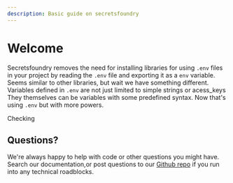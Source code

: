 ```yaml
---
description: Basic guide on secretsfoundry
---
```


# Welcome

Secretsfoundry removes the need for installing libraries for using `.env` files in your project by reading the `.env` file and exporting it as a `env` variable. Seems similar to other libraries, but wait we have something different. Variables defined in `.env` are not just limited to simple strings or acess\_keys They themselves can be variables with some predefined syntax. Now that's using `.env` but with more powers.

Checking

## Questions?

We're always happy to help with code or other questions you might have. Search our documentation,or post questions to our [Github repo](https://github.com/innoavator/secretsfoundry) if you run into any technical roadblocks.

